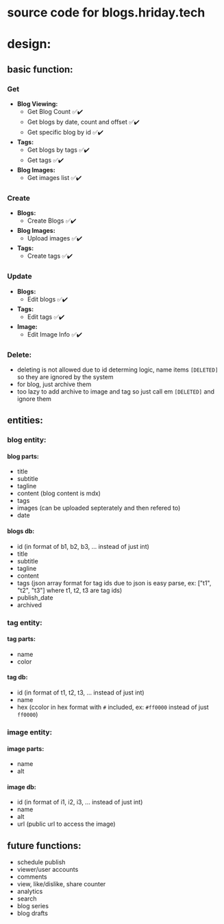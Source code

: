 # source code for blogs.hriday.tech

# design:

## basic function:

### **Get**
- **Blog Viewing:**
  - Get Blog Count  					✅✔️
  - Get blogs by date, count and offset ✅✔️
  - Get specific blog by id				✅✔️
- **Tags:**
  - Get blogs by tags					✅✔️
  - Get tags							✅✔️
- **Blog Images:**
  - Get images list						✅✔️

### **Create**
- **Blogs:**  
  - Create Blogs						✅✔️
- **Blog Images:**
  - Upload images						✅✔️
- **Tags:**
  - Create tags							✅✔️

### **Update**
- **Blogs:**
  - Edit blogs							✅✔️
- **Tags:**
  - Edit tags							✅✔️
- **Image:**
  - Edit Image Info						✅✔️

### **Delete**:
- deleting is not allowed due to id determing logic, name items `[DELETED]` so they are ignored by the system
- for blog, just archive them
- too lazy to add archive to image and tag so just call em `[DELETED]` and ignore them

## entities:

### blog entity:

#### blog parts:
- title
- subtitle
- tagline
- content (blog content is mdx)
- tags
- images (can be uploaded septerately and then refered to)
- date

#### blogs db:
- id (in format of b1, b2, b3, ... instead of just int)
- title
- subtitle
- tagline
- content
- tags (json array format for tag ids due to json is easy parse, ex: ["t1", "t2", "t3"] where t1, t2, t3 are tag ids)
- publish_date
- archived

### tag entity:

#### tag parts:
- name
- color

#### tag db:
- id (in format of t1, t2, t3, ... instead of just int)
- name
- hex (ccolor in hex format with `#` included, ex: `#ff0000` instead of just `ff0000`)

### image entity:

#### image parts:
- name
- alt

#### image db:
- id (in format of i1, i2, i3, ... instead of just int)
- name
- alt
- url (public url to access the image)

## future functions:
- schedule publish
- viewer/user accounts
- comments
- view, like/dislike, share counter
- analytics
- search
- blog series
- blog drafts

